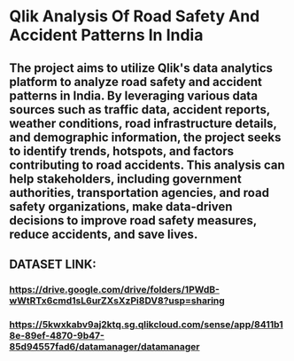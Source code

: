 # Qlik Analysis Of Road Safety And Accident Patterns In India

## The project aims to utilize Qlik's data analytics platform to analyze road safety and accident patterns in India. By leveraging various data sources such as traffic data, accident reports, weather conditions, road infrastructure details, and demographic information, the project seeks to identify trends, hotspots, and factors contributing to road accidents. This analysis can help stakeholders, including government authorities, transportation agencies, and road safety organizations, make data-driven decisions to improve road safety measures, reduce accidents, and save lives.

## DATASET LINK:
### https://drive.google.com/drive/folders/1PWdB-wWtRTx6cmd1sL6urZXsXzPi8DV8?usp=sharing
### https://5kwxkabv9aj2ktq.sg.qlikcloud.com/sense/app/8411b18e-89ef-4870-9b47-85d94557fad6/datamanager/datamanager
